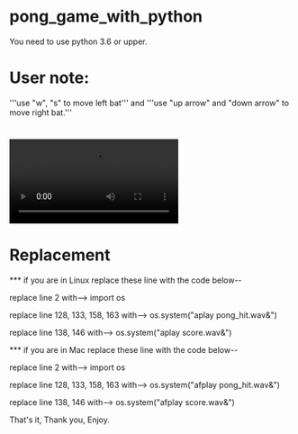 # pong_game_with_python
You need to use python 3.6 or upper.

# User note:
'''use "w", "s" to move left bat''' and '''use "up arrow" and "down arrow" to move right bat.'''

# ![user manual](https://user-images.githubusercontent.com/50297349/103436315-691e1b80-4c44-11eb-9b34-4f04a59eecd4.mp4)


# Replacement
*** if you are in Linux replace these line with the code below--

replace line 2 with--> import os

replace line 128, 133, 158, 163 with--> os.system("aplay pong_hit.wav&")

replace line 138, 146 with--> os.system("aplay score.wav&")
    


*** if you are in Mac replace these line with the code below--

replace line 2 with--> import os

replace line 128, 133, 158, 163 with--> os.system("afplay pong_hit.wav&")

replace line 138, 146 with--> os.system("afplay score.wav&")
  


That's it, Thank you, Enjoy.
